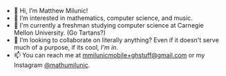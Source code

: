 - 👋 Hi, I’m Matthew Milunic!
- 👀 I’m interested in mathematics, computer science, and music. 
- 🌱 I'm currently a freshman studying computer science at Carnegie Mellon University. (Go Tartans?)
- 💞️ I’m looking to collaborate on literally anything? Even if it doesn't serve much of a purpose, if its cool, *I'm in*.
- 📫 You can reach me at [mmilunicmobile+ghstuff@gmail.com](mailto:mmilunicmobile+ghstuff@gmail.com) or my Instagram [@mathumilunic](https://www.instagram.com/mathumilunic).

<!---
mmilunicmobile/mmilunicmobile is a ✨ special ✨ repository because its `README.md` (this file) appears on your GitHub profile.
You can click the Preview link to take a look at your changes.
--->

